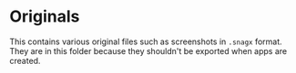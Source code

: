 # Originals

This contains various original files such as screenshots in `.snagx` format.
They are in this folder because they shouldn't be exported when apps are created.
